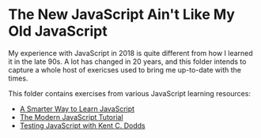 # The New JavaScript Ain't Like My Old JavaScript
My experience with JavaScript in 2018 is quite different from how I learned it in the late 90s.  A lot has changed in 20 years, and this folder intends to capture a whole host of exericses used to bring me up-to-date with the times.  

This folder contains exercises from various JavaScript learning resources:
* [A Smarter Way to Learn JavaScript](http://asmarterwaytolearn.com/js/index-of-exercises.html)
* [The Modern JavaScript Tutorial](https://javascript.info/)
* [Testing JavaScript with Kent C. Dodds](https://testingjavascript.com/)
